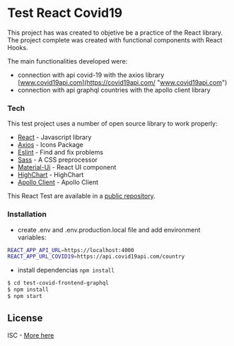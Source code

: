 # Test React Covid19

This project has was created to objetive be a practice of the React library.
The project complete was created with functional components with React Hooks.

The main functionalities developed were:

-   connection with api covid-19 with the axios library [www.covid19api.com](https://covid19api.com/ "www.covid19api.com")
-   connection with api graphql countries with the apollo client library

### Tech

This test project uses a number of open source library to work properly:

-   [React](https://es.reactjs.org/) - Javascript library
-   [Axios](https://react-icons.netlify.com/) - Icons Package
-   [Eslint](https://eslint.org/) - Find and fix problems
-   [Sass](https://sass-lang.com/) - A CSS preprocessor
-   [Material-Ui](https://material-ui.com/) - React UI component
-   [HighChart](https://highcharts.com/) - HighChart
-   [Apollo Client](https://www.apollographql.com/) - Apollo Client

This React Test are available in a [public repository](https://wemrchile.com/).

### Installation

-   create .env and .env.production.local file and add environment variables:

```sh
REACT_APP_API_URL=https://localhost:4000
REACT_APP_URL_COVID19=https://api.covid19api.com/country
```

-   install dependencias `npm install`

```sh
$ cd test-covid-frontend-graphql
$ npm install
$ npm start
```

## License

ISC - [More here](https://www.isc.org/licenses/)

